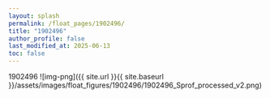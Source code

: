 ```yaml
---
layout: splash
permalink: /float_pages/1902496/
title: "1902496"
author_profile: false
last_modified_at: 2025-06-13
toc: false
---
```

 
1902496
![img-png]({{ site.url }}{{ site.baseurl }}/assets/images/float_figures/1902496/1902496_Sprof_processed_v2.png)